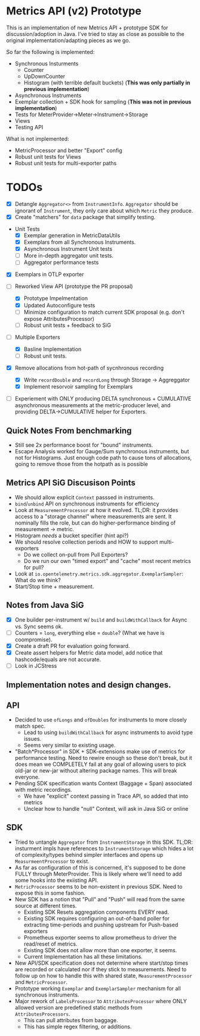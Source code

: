 # Metrics API (v2) Prototype
This is an implementation of new Metrics API + prototype SDK for discussion/adoption in Java.
I've tried to stay as close as possible to the original implementation/adapting pieces as we go.

So far the following is implemented:

- Synchronous Insturments
  - Counter
  - UpDownCounter
  - Histogram (with terrible default buckets) (**This was only partially in previous implementation**)
- Asynchronous Instruments
- Exemplar collection + SDK hook for sampling (**This was not in previous implementation**)
- Tests for MeterProvider->Meter->Instrument->Storage
- Views
- Testing API

What is not implemented:
- MetricProcessor and better "Export" config
- Robust unit tests for Views
- Robust unit tests for multi-exporter paths

# TODOs

- [X] Detangle `Aggregator<>` from `InstrumentInfo`.   `Aggregator` should be ignorant of `Instrument`, they only
  care about which `Metric` they produce.
- [X] Create "matchers" for `data` package that simplify testing.
- Unit Tests
  - [X] Exemplar generation in MetricDataUtils
  - [X] Exemplars from all Synchronous Instruments.
  - [X] Asynchronous Instrument Unit tests
  - [ ] More in-depth aggregator unit tests.
  - [ ] Aggregator performance tests
- [X] Exemplars in OTLP exporter
- [ ] Reworked View API (prototype the PR proposal)
  - [X] Prototype Impelmentation
  - [X] Updated Autoconfigure tests
  - [ ] Minimize configuration to match current SDK proposal (e.g. don't expose AttributesProcessor)
  - [ ] Robust unit tests + feedback to SiG
- [ ] Multiple Exporters
  - [X] Basline Implementation
  - [ ] Robust unit tests. 
- [X] Remove allocations from hot-path of sycnhronous recording
  - [X] Write `recordDouble` and `recordLong` through Storage -> Aggreggator
  - [X] Implement resorvoir sampling for Exemplars
- [ ] Experiement with ONLY producing DELTA synchronous + CUMULATIVE asynchronous measurements at the metric-producer level, and providing DELTA->CUMULATIVE helper for Exporters.



## Quick Notes From benchmarking

- Still see 2x performance boost for "bound" instruments.
- Escape Analysis worked for Gauge/Sum synchronous instruments, but not for Histograms.  Just enough code path to cause tons of allocations, going to remove those from the hotpath as is possible

## Metrics API SiG Discusison Points

- We should allow explicit `Context` passsed in instruments.
- `bind`/`unbind` API on synchronous instruments for efficiency
- Look at `MeasurementProcessor` at how it evolved.  TL;DR: it provides access to a "storage channel"
  where measurements are sent. It nominally fills the role, but can do higher-performance binding of
  measurement -> metric.
- Histogram *needs* a bucket specifier (hint api?)
- We should resolve collection periods and HOW to support multi-exporters
  - Do we collect on-pull from Pull Exporters?
  - Do we run our own "timed export" and "cache" most recent metrics for pull?
- Look at `io.opentelemetry.metrics.sdk.aggregator.ExemplarSampler`: What do we think?
- Start/Stop time + measurement.


## Notes from Java SiG

- [X] One builder per-instrument w/ `build` and `buildWithCallback` for Async vs. Sync seems ok.
- [ ] Counters = `long`, everything else = `double`? (What we have is coompromise).
- [X] Create a draft PR for evaluation going forward.
- [X] Create assert helpers for Metric data model, add notice that hashcode/equals are not accurate.
- [ ] Look in JCStress

## Implementation notes and design changes.

## API
- Decided to use `ofLongs` and `ofDoubles` for instruments to more closely match spec.
  - Lead to using `buildWithCallback` for async instruments to avoid type issues.
  - Seems very similar to existing usage.
- "Batch*Processor" in SDK + SDK-extensions make use of metrics for performance testing.
  Need to rewire enough so these don't break, but it does mean we COMPLETELY fail at any goal
  of allowing users to pick old-jar or new-jar without altering package names.  This will break everyone.
- Pending SDK specification wants Context (Baggage + Span) associated with metric recordings.
  - We have "explicit" context passing in Trace API, so added that into metrics
  - Unclear how to handle "null" Context, will ask in Java SiG or online

## SDK
- Tried to untangle `Aggregator` from `InstrumentStorage` in this SDK.  TL;DR: insturment impls have references to
  `InstrumentStorage` which hides a lot of complexity/types behind simpler interfaces and opens up `MeasurmeentProcessor` to
  exist.
- As far as configuration of this is concerned, it's supposed to be done FULLY through MeterProvider. This
  is likely where we'll need to add some hooks into the exiisting API.
- `MetricProcessor` seems to be non-existent in previous SDK.  Need to expose this in some fashion.
- New SDK has a notion that "Pull" and "Push" will read from the same source at different times.
  - Existing SDK Resets aggregation components EVERY read.
  - Existing SDK requires configuring an out-of-band poller for extracting time-periods and pushing upstream for Push-based exporters
  - Prometheus exporter seems to allow prometheus to driver the read/reset of metrics.
  - Existing SDK does not allow more than one exporter, it seems.
  - Current Implementation has all these limitations.
- New API/SDK specification does not determine where start/stop times are recorded or calculated nor if they
  stick to measurements. Need to follow up on how to handle this with shared state, `MeasurementProcessor` and `MetricProcessor`.
- Prototype working `Exemplar` and `ExemplarSampler` mechanism for all synchronous instruments.
- Major rework of `LabelsProcessor` to `AttributesProcessor` where ONLY allowed version are predefined static methods from `AttributesProcessors`.
  - This can pull attributes from baggage.
  - This has simple regex filtering, or additions.
  
